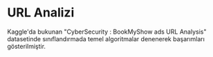 # URL Analizi
Kaggle'da bukunan "CyberSecurity : BookMyShow ads URL Analysis" datasetinde sınıflandırmada temel algoritmalar denenerek başarımları gösterilmiştir. 
